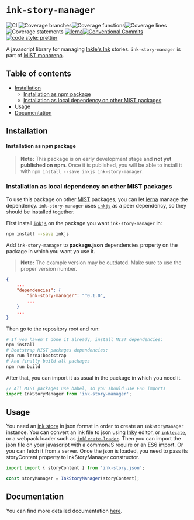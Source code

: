 # `ink-story-manager`

![CI](https://github.com/FranciscoFornell/MIST/workflows/CI/badge.svg)
![Coverage branches](https://franciscofornell.github.io/MIST/ink-story-manager/badges/badge-branches.svg)![Coverage functions](https://franciscofornell.github.io/MIST/ink-story-manager/badges/badge-functions.svg)![Coverage lines](https://franciscofornell.github.io/MIST/ink-story-manager/badges/badge-lines.svg)![Coverage statements](https://franciscofornell.github.io/MIST/ink-story-manager/badges/badge-statements.svg)
[![lerna](https://img.shields.io/badge/maintained%20with-lerna-cc00ff.svg)](https://lerna.js.org/)[![Conventional Commits](https://img.shields.io/badge/Conventional%20Commits-1.0.0-yellow.svg)](https://conventionalcommits.org)[![code style: prettier](https://img.shields.io/badge/code_style-prettier-ff69b4.svg?style=flat-square)](https://github.com/prettier/prettier)

A javascript library for managing [Inkle's Ink](https://www.inklestudios.com/ink/) stories. `ink-story-manager` is part of [MIST monorepo](https://github.com/FranciscoFornell/MIST).

## Table of contents

- [Installation](#installation)
  - [Installation as npm package](#installation-as-npm-package)
  - [Installation as local dependency on other MIST packages](#installation-as-local-dependency-on-other-mist-packages)
- [Usage](#usage)
- [Documentation](#documentation)

## Installation

#### Installation as npm package

> **Note:**
> This package is on early development stage and **not yet published on npm**. Once it is published, you will be able to install it with `npm install --save inkjs ink-story-manager`.

### Installation as local dependency on other MIST packages

To use this package on other [MIST](https://github.com/FranciscoFornell/MIST) packages, you can let [lerna](https://lerna.js.org/) manage the dependency. `ink-story-manager` uses [`inkjs`](https://github.com/y-lohse/inkjs) as a peer dependency, so they should be installed together.

First install [`inkjs`](https://github.com/y-lohse/inkjs) on the package you want `ink-story-manager` in:

```bash
npm install --save inkjs
```

Add `ink-story-manager` to **package.json** dependencies property on the package in which you want yo use it.

> **Note:**
> The example version may be outdated. Make sure to use the proper version number.

```json
{
    ...
    "dependencies": {
        "ink-story-manager": "^0.1.0",
        ...
    }
    ...
}
```

Then go to the repository root and run:

```bash
# If you haven't done it already, install MIST dependencies:
npm install
# Bootstrap MIST packages dependencies:
npm run lerna:bootstrap
# And finally build all packages
npm run build
```

After that, you can import it as usual in the package in which you need it.

```javascript
// All MIST packages use babel, so you should use ES6 imports
import InkStoryManager from 'ink-story-manager';
```

## Usage

You need an [ink story](https://github.com/inkle/ink/blob/master/Documentation/WritingWithInk.md) in json format in order to create an `InkStoryManager` instance.
You can convert an ink file to json using [Inky](https://github.com/inkle/inky) editor, or [`inklecate`](https://www.npmjs.com/package/inklecate), or a webpack loader such as [`inklecate-loader`](https://www.npmjs.com/package/inklecate-loader). Then you can import the json file on your javascript with a commonJS require or an ES6 import. Or you can fetch it from a server. Once the json is loaded, you need to pass its storyContent property to InkStoryManager constructor.

```javascript
import import { storyContent } from 'ink-story.json';

const storyManager = InkStoryManager(storyContent);
```

## Documentation

You can find more detailed documentation [here](https://franciscofornell.github.io/MIST/ink-story-manager/latest).
